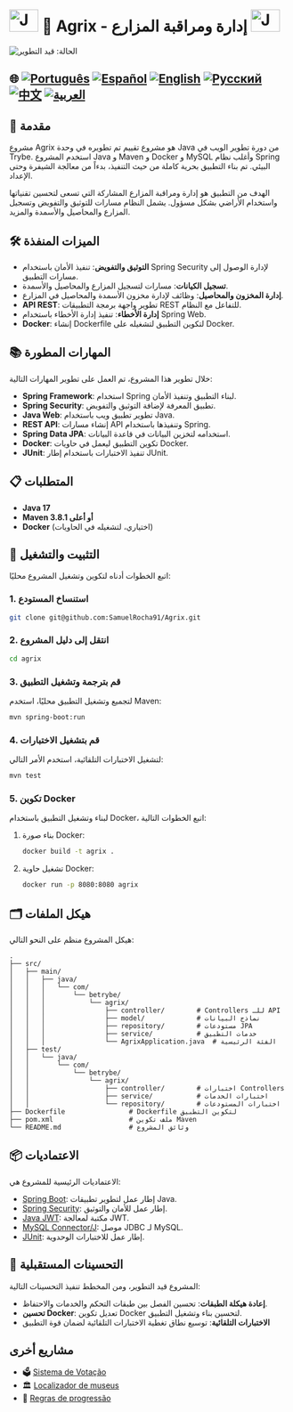 # <img src="https://blog.geekhunter.com.br/wp-content/uploads/2020/07/pngwing.com_.png" alt="Java Projects Logo" width="52" height="40" /> 🌱 Agrix - إدارة ومراقبة المزارع <img src="https://blog.geekhunter.com.br/wp-content/uploads/2020/07/pngwing.com_.png" alt="Java Projects Logo" width="52" height="40" />

![الحالة: قيد التطوير](https://img.shields.io/badge/status-in%20development-yellow)

## 🌐 [![Português](https://img.shields.io/badge/Português-green)](https://github.com/SamuelRocha91/Agrix/blob/main/README.md) [![Español](https://img.shields.io/badge/Español-yellow)](https://github.com/SamuelRocha91/Agrix/blob/main/README_es.md) [![English](https://img.shields.io/badge/English-blue)](https://github.com/SamuelRocha91/Agrix/blob/main/README_en.md) [![Русский](https://img.shields.io/badge/Русский-lightgrey)](https://github.com/SamuelRocha91/Agrix/blob/main/README_ru.md) [![中文](https://img.shields.io/badge/中文-red)](https://github.com/SamuelRocha91/kotlinVirtualMenu) [![العربية](https://img.shields.io/badge/العربية-orange)](https://github.com/SamuelRocha91/Agrix/blob/main/README_ar.md)

## 📜 مقدمة

مشروع Agrix هو مشروع تقييم تم تطويره في وحدة Java من دورة تطوير الويب في Trybe. استخدم المشروع Java و Maven و Docker و MySQL وأغلب نظام Spring البيئي. تم بناء التطبيق بحرية كاملة من حيث التنفيذ، بدءاً من معالجة الشيفرة وحتى الإعداد.

الهدف من التطبيق هو إدارة ومراقبة المزارع المشاركة التي تسعى لتحسين تقنياتها واستخدام الأراضي بشكل مسؤول. يشمل النظام مسارات للتوثيق والتفويض وتسجيل المزارع والمحاصيل والأسمدة والمزيد.

## 🛠️ الميزات المنفذة

- **التوثيق والتفويض**: تنفيذ الأمان باستخدام Spring Security لإدارة الوصول إلى مسارات التطبيق.
- **تسجيل الكيانات**: مسارات لتسجيل المزارع والمحاصيل والأسمدة.
- **إدارة المخزون والمحاصيل**: وظائف لإدارة مخزون الأسمدة والمحاصيل في المزارع.
- **API REST**: تطوير واجهة برمجة التطبيقات REST للتفاعل مع النظام.
- **إدارة الأخطاء**: تنفيذ إدارة الأخطاء باستخدام Spring Web.
- **Docker**: إنشاء Dockerfile لتكوين التطبيق لتشغيله على Docker.

## 📚 المهارات المطورة

خلال تطوير هذا المشروع، تم العمل على تطوير المهارات التالية:

- **Spring Framework**: استخدام Spring لبناء التطبيق وتنفيذ الأمان.
- **Spring Security**: تطبيق المعرفة لإضافة التوثيق والتفويض.
- **Java Web**: تطوير تطبيق ويب باستخدام Java.
- **REST API**: إنشاء مسارات API وتنفيذها باستخدام Spring.
- **Spring Data JPA**: استخدامه لتخزين البيانات في قاعدة البيانات.
- **Docker**: تكوين التطبيق ليعمل في حاويات Docker.
- **JUnit**: تنفيذ الاختبارات باستخدام إطار JUnit.

## 📋 المتطلبات

- **Java 17**
- **Maven 3.8.1 أو أعلى**
- **Docker** (اختياري، لتشغيله في الحاويات)

## 🔧 التثبيت والتشغيل

اتبع الخطوات أدناه لتكوين وتشغيل المشروع محليًا:

### 1. استنساخ المستودع

```bash
git clone git@github.com:SamuelRocha91/Agrix.git
```

### 2. انتقل إلى دليل المشروع

```bash
cd agrix
```

### 3. قم بترجمة وتشغيل التطبيق

لتجميع وتشغيل التطبيق محليًا، استخدم Maven:

```bash
mvn spring-boot:run
```

### 4. قم بتشغيل الاختبارات

لتشغيل الاختبارات التلقائية، استخدم الأمر التالي:

```bash
mvn test
```

### 5. تكوين Docker

لبناء وتشغيل التطبيق باستخدام Docker، اتبع الخطوات التالية:

1. بناء صورة Docker:

   ```bash
   docker build -t agrix .
   ```

2. تشغيل حاوية Docker:

   ```bash
   docker run -p 8080:8080 agrix
   ```

## 🗂️ هيكل الملفات

هيكل المشروع منظم على النحو التالي:

```
.
├── src/
│   ├── main/
│   │   ├── java/
│   │   │   └── com/
│   │   │       └── betrybe/
│   │   │           └── agrix/
│   │   │               ├── controller/        # Controllers للـ API
│   │   │               ├── model/             # نماذج البيانات
│   │   │               ├── repository/        # مستودعات JPA
│   │   │               ├── service/           # خدمات التطبيق
│   │   │               └── AgrixApplication.java  # الفئة الرئيسية
│   ├── test/
│   │   └── java/
│   │       └── com/
│   │           └── betrybe/
│   │               └── agrix/
│   │                   ├── controller/        # اختبارات Controllers
│   │                   ├── service/           # اختبارات الخدمات
│   │                   └── repository/        # اختبارات المستودعات
├── Dockerfile                # Dockerfile لتكوين التطبيق
├── pom.xml                   # ملف تكوين Maven
└── README.md                 # وثائق المشروع
```

## 📦 الاعتماديات

الاعتماديات الرئيسية للمشروع هي:

- [Spring Boot](https://spring.io/projects/spring-boot): إطار عمل لتطوير تطبيقات Java.
- [Spring Security](https://spring.io/projects/spring-security): إطار عمل للأمان والتوثيق.
- [Java JWT](https://github.com/auth0/java-jwt): مكتبة لمعالجة JWT.
- [MySQL Connector/J](https://dev.mysql.com/downloads/connector/j/): موصل JDBC لـ MySQL.
- [JUnit](https://junit.org/junit5/): إطار عمل للاختبارات الوحدوية.

## 🚀 التحسينات المستقبلية

المشروع قيد التطوير، ومن المخطط تنفيذ التحسينات التالية:

- **إعادة هيكلة الطبقات**: تحسين الفصل بين طبقات التحكم والخدمات والاحتفاظ.
- **تحسين Docker**: تعديل تكوين Docker لتحسين بناء وتشغيل التطبيق.
- **الاختبارات التلقائية**: توسيع نطاق تغطية الاختبارات التلقائية لضمان قوة التطبيق


## مشاريع أخرى


- 🗳️ [Sistema de Votação](https://github.com/SamuelRocha91/sistemaDeVotacao/blob/main/README_ar.md)
- 🏛️ [Localizador de museus](https://github.com/SamuelRocha91/localizadorDeMuseus/blob/main/README_ar.md)
- 📃 [Regras de progressão](https://github.com/SamuelRocha91/project_rule_of_progression/blob/main/README_ar.md)
